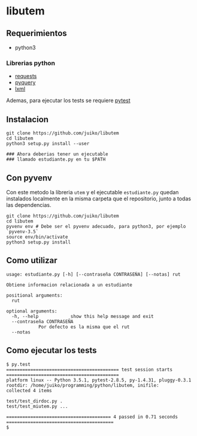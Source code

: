 libutem
==================

Requerimientos
---------------------
* python3

### Librerias python
* [requests](http://docs.python-requests.org/en/latest/)
* [pyquery](https://github.com/gawel/pyquery)
* [lxml](http://lxml.de/)

Ademas, para ejecutar los tests se requiere [pytest](http://pytest.org/)

Instalacion
---------------

```
git clone https://github.com/juiko/libutem
cd libutem
python3 setup.py install --user

### Ahora deberias tener un ejecutable
### llamado estudiante.py en tu $PATH
```

Con pyvenv
----------
Con este metodo la libreria `utem` y el ejecutable `estudiante.py`
quedan instalados localmente en la misma carpeta que el repositorio,
junto a todas las dependencias.

```
git clone https://github.com/juiko/libutem
cd libutem
pyvenv env # Debe ser el pyvenv adecuado, para python3, por ejemplo `pyvenv-3.5`
source env/bin/activate
python3 setup.py install

```

Como utilizar
------------------

```
usage: estudiante.py [-h] [--contraseña CONTRASEÑA] [--notas] rut

Obtiene informacion relacionada a un estudiante

positional arguments:
  rut

optional arguments:
  -h, --help            show this help message and exit
  --contraseña CONTRASEÑA
			Por defecto es la misma que el rut
  --notas
```

Como ejecutar los tests
-----------------------
```
$ py.test
========================================== test session starts ==========================================
platform linux -- Python 3.5.1, pytest-2.8.5, py-1.4.31, pluggy-0.3.1
rootdir: /home/juiko/programming/python/libutem, inifile:
collected 4 items

test/test_dirdoc.py .
test/test_miutem.py ...

======================================= 4 passed in 0.71 seconds ========================================
$
```